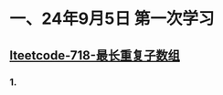 # 一、24年9月5日 第一次学习
## [lteetcode-718-最长重复子数组](https://leetcode.cn/problems/maximum-length-of-repeated-subarray/description/)

### 1.



